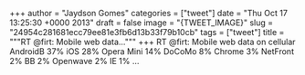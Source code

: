 
+++
author = "Jaydson Gomes"
categories = ["tweet"]
date = "Thu Oct 17 13:25:30 +0000 2013"
draft = false
image = "{TWEET_IMAGE}"
slug = "24954c281681ecc79ee81e3fb6d13b33f79b10cb"
tags = ["tweet"]
title = """RT @firt: Mobile web data..."""
+++
RT @firt: Mobile web data on cellular 
AndroidB 37% 
iOS 28% 
Opera Mini 14% 
DoCoMo 8% 
Chrome 3% 
NetFront 2% 
BB 2% 
Openwave 2% 
IE 1% …
